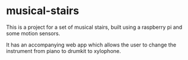 # musical-stairs
This is a project for a set of musical stairs, built using a raspberry pi and some motion sensors.

It has an accompanying web app which allows the user to change the instrument from piano to drumkit to xylophone.

